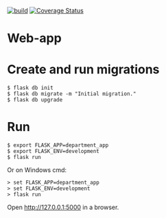 [![build](https://github.com/awilliamson1889/web-app/actions/workflows/build.yml/badge.svg)](https://github.com/awilliamson1889/web-app/actions/workflows/build.yml)
[![Coverage Status](https://coveralls.io/repos/github/awilliamson1889/web-app/badge.svg?branch=create-code-quality)](https://coveralls.io/github/awilliamson1889/web-app?branch=create-code-quality)

# Web-app

# Create and run migrations


```{bash}
$ flask db init
$ flask db migrate -m "Initial migration."
$ flask db upgrade
```


# Run

```{bash}
$ export FLASK_APP=department_app
$ export FLASK_ENV=development
$ flask run
```
Or on Windows cmd:
```{bash}
> set FLASK_APP=department_app
> set FLASK_ENV=development
> flask run
```
Open http://127.0.0.1:5000 in a browser.
